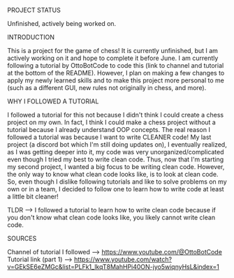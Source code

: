 PROJECT STATUS

Unfinished, actively being worked on.

INTRODUCTION

This is a project for the game of chess! 
It is currently unfinished, but I am actively working on it and hope to complete it before June.
I am currently following a tutorial by OttoBotCode to code this (link to channel and tutorial at the bottom of the README).
However, I plan on making a few changes to apply my newly learned skills and to make this project more personal to me (such as a different GUI, new rules not originally in chess, and more).


WHY I FOLLOWED A TUTORIAL

I followed a tutorial for this not because I didn't think I could create a chess project on my own.
In fact, I think I could make a chess project without a tutorial because I already understand OOP concepts.
The real reason I followed a tutorial was because I want to write CLEANER code!
My last project (a discord bot which I'm still doing updates on), I eventually realized, as I was getting deeper into it, my code was very unorganized/complicated even though I tried my best to write clean code.
Thus, now that I'm starting my second project, I wanted a big focus to be writing clean code.
However, the only way to know what clean code looks like, is to look at clean code.
So, even though I dislike following tutorials and like to solve problems on my own or in a team, I decided to follow one to learn how to write code at least a little bit cleaner!

TLDR --> I followed a tutorial to learn how to write clean code because if you don't know what clean code looks like, you likely cannot write clean code.

SOURCES

Channel of tutorial I followed --> https://www.youtube.com/@OttoBotCode
Tutorial link (part 1) --> https://www.youtube.com/watch?v=GEkSE6eZMGc&list=PLFk1_lkqT8MahHPi40ON-jyo5wiqnyHsL&index=1
